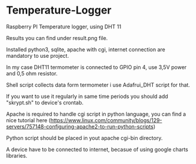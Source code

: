 # Temperature-Logger
Raspberry PI Temperature logger, using DHT 11

Results you can find under result.png file.

Installed python3, sqlite, apache with cgi, internet connection are mandatory to use project.

In my case DHT11 termometer is connected to GPIO pin 4, use 3,5V power and 0,5 ohm resistor.

Shell script collects data form termometer i use Adafrui_DHT script for that.

If you want to use it regularly in same time periods you should add "skrypt.sh" to device's crontab.

Apache is required to handle cgi script in python language, you can find a nice tutorial here (https://www.linux.com/community/blogs/129-servers/757148-configuring-apache2-to-run-python-scripts)

Python script should be placed in yout apache cgi-bin directory.

A device have to be connected to internet, becasue of using google charts libraries.

